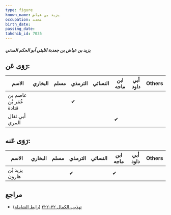 ```yaml
---
type: figure
known_name: يزيد بن عياض
occupation: محدث
birth_date:
passing_date:
tahdhib_id: 7035
---
```

##### يزيد بن عياض بن جعدبة الليثي أبو الحكم المدني

## رَوَى عَن:
| الاسم                   | البخاري | مسلم | الترمذي | النسائي | ابن ماجه | أبي داود | Others |
| ----------------------- | ------- | ---- | ------- | ------- | -------- | -------- | ------ |
| عاصم بن عُمَر بْن قتادة |         |      | ✔       |         |          |          |        |
| أبي ثفال المري          |         |      |         |         | ✔        |          |        |
## رَوَى عَنه:
| الاسم          | البخاري | مسلم | الترمذي | النسائي | ابن ماجه | أبي داود | Others |
| -------------- | ------- | ---- | ------- | ------- | -------- | -------- | ------ |
| يزيد بْن هارون |         |      | ✔       |         | ✔        |          |        |
## مراجع
- [تهذيب الكمال ٣٢-٢٢٢](obsidian://open?vault=Tahdhib-al-Kamal&file=Figures/٧٠٣٥-يزيد%20بن%20عياض%20بن%20جعدبة%20الليثي%20أبو%20الحكم%20المدني) ([رابط الشاملة](https://shamela.ws/book/3722/17336))